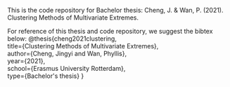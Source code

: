 This is the code repository for Bachelor thesis:
Cheng, J. &  Wan, P. (2021). Clustering Methods of Multivariate Extremes.

For reference of this thesis and code repository, we suggest the bibtex below:
@thesis{cheng2021clustering, <br>
  title={Clustering Methods of Multivariate Extremes}, <br>
  author={Cheng, Jingyi and Wan, Phyllis}, <br>
  year={2021}, <br>
  school={Erasmus University Rotterdam}, <br>
  type={Bachelor's thesis}
}
